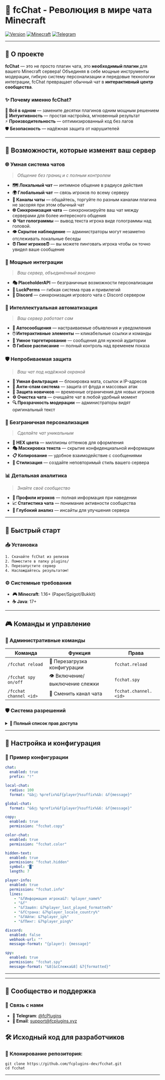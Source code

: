 # 💬 fcChat - Революция в мире чата Minecraft

[![Version](https://img.shields.io/badge/version-v1.9-brightgreen.svg?style=for-the-badge)](https://github.com/yourusername/fcchat/releases)
[![Minecraft](https://img.shields.io/badge/minecraft-1.16+-orange.svg?style=for-the-badge)](https://minecraft.net)
[![Telegram](https://img.shields.io/badge/telegram-join-7289da.svg?style=for-the-badge)](https://t.me/fcplugins_minecraft)

---

## 🚀 О проекте

**fcChat** — это не просто плагин чата, это **необходимый плагин** для вашего Minecraft сервера! Объединяя в себе мощные инструменты модерации, гибкую систему персонализации и передовые технологии интеграции, fcChat превращает обычный чат в **интерактивный центр сообщества**.

### ✨ Почему именно fcChat?

🎯 **Всё в одном** — замените десятки плагинов одним мощным решением  
🔮 **Интуитивность** — простая настройка, мгновенный результат  
⚡ **Производительность** — оптимизированный код без лагов  
🛡️ **Безопасность** — надёжная защита от нарушителей  

---

## 🌟 Возможности, которые изменят ваш сервер

### 🌐 **Умная система чатов**
> *Общение без границ и с полным контролем*

- **🗺️ Локальный чат** — интимное общение в радиусе действия
- **🌍 Глобальный чат** — связь игроков по всему серверу
- **💬 Каналы чаты** — общайтесь, торгуйте по разным каналам плагина не засоряя при этом обычный чат
- **🌐 Синхронизация чата** — синхронизируйте ваш чат между серверами для более интересного общения
- **⚙️ Чат голограммы** — вывод текста игрока виде голограммы над головой.
- **👁️ Скрытое наблюдение** — администраторы могут незаметно отслеживать локальные беседы
- **⏰ Пинг игроков⏰** — вы можете пинговать игрока чтобы он точно увидел ваше сообщение

### 🔧 **Мощные интеграции**
> *Ваш сервер, объединённый воедино*

- **🎭 PlaceholderAPI** — безграничные возможности персонализации
- **🔐 LuckPerms** — гибкая система прав и привилегий
- **💜 Discord** — синхронизация игрового чата с Discord сервером

### 🤖 **Интеллектуальная автоматизация**
> *Ваш сервер работает сам*

- **📢 Автосообщения** — настраиваемые объявления и уведомления
- **🖱️ Интерактивные элементы** — кликабельные ссылки и команды
- **🎯 Умное таргетирование** — сообщения для нужной аудитории
- **⏰ Гибкое расписание** — полный контроль над временем показа

### 🛡️ **Непробиваемая защита**
> *Ваш чат под надёжной охраной*

- **🧠 Умная фильтрация** — блокировка мата, ссылок и IP-адресов
- **🚫 Анти-спам система** — защита от флуда и массовых атак
- **👶 Защита новичков** — временные ограничения для новых игроков
- **⚙️ Очистка чата** — очищайте чат в любой удобный момент
- **🔍 Прозрачность модерации** — администраторы видят оригинальный текст

### 🎨 **Безграничная персонализация**
> *Сделайте чат уникальным*

- **🌈 HEX цвета** — миллионы оттенков для оформления
- **🎭 Маскировка текста** — скрытие конфиденциальной информации
- **📋 Копирование** — удобное взаимодействие с сообщениями
- **💎 Стилизация** — создайте неповторимый стиль вашего сервера

### 📊 **Детальная аналитика**
> *Знайте своё сообщество*

- **👤 Профили игроков** — полная информация при наведении
- **📈 Статистика чата** — понимание активности сообщества
- **🔬 Глубокий анализ** — инсайты для улучшения сервера

---

## 🚀 Быстрый старт

### 📥 Установка
```bash
1. Скачайте fcChat из релизов
2. Поместите в папку plugins/
3. Перезапустите сервер
4. Наслаждайтесь результатом!
```

### ⚙️ Системные требования
- **🎮 Minecraft**: 1.16+ (Paper/Spigot/Bukkit)
- **☕ Java**: 17+

---

## 🎮 Команды и управление

### 🔧 Административные команды

| Команда | Функция | Права |
|---------|---------|-------|
| `/fcchat reload` | 🔄 Перезагрузка конфигурации | `fcchat.reload` |
| `/fcchat spy on/off` | 👁️ Включение/выключение слежки | `fcchat.spy` |
| `/fcchat channel <id>` | 💬 Сменить канал чата | `fcchat.channel.<id>` |

### 🛡️ Система разрешений

<details>
<summary><b>🔑 Полный список прав доступа</b></summary>

| Право | Описание | Уровень |
|-------|----------|---------|
| `fcchat.use` | 🎮 Основные функции плагина | **Игрок** |
| `fcchat.reload` | 🔄 Перезагрузка конфигурации | **OP** |
| `fcchat.spy` | 👁️ Слежка за приватными сообщениями | **OP** |
| `fcchat.hidder` | 🎭 Маскировка текста | **OP** |
| `fcchat.color` | 🌈 Использование HEX цветов | **OP** |
| `fcchat.read` | 🔍 Просмотр заблокированных сообщений | **OP** |
| `fcchat.info` | 📊 Информация об игроках | **OP** |
| `fcchat.channel.<id>` | 💬 Позволяет использовать канал чата | **OP** |
| `fcchat.admin` | 👑 Полные права администратора | **OP** |

</details>

---

## 🎨 Настройка и конфигурация

### 📝 Пример конфигурации

```yaml
chat:
  enabled: true
  prefix: "!"

local-chat:
  radius: 100
  format: "&bⓁ %prefix%&f{player}%suffix%&b: &f{message}"

global-chat:
  format: "&6Ⓖ %prefix%&f{player}%suffix%&6: &f{message}"

copy:
  enabled: true
  permission: "fcchat.copy"

color-chat:
  enabled: true
  permission: "fcchat.color"

hidden-text:
  enabled: true
  permission: "fcchat.hidden"
  symbol: "█"
  length: 7

player-info:
  enabled: true
  permission: "fcchat.info"
  lines:
    - "&fИнформация игрока&7: %player_name%"
    - "&f"
    - "&fЗашёл: &7%player_last_played_formatted%"
    - "&fСтрана: &7%player_locale_country%"
    - "&fАйпи: &7%player_ip%"
    - "&fПинг: &7%player_ping%"

discord:
  enabled: false
  webhook-url: ""
  message-format: "{player}: {message}"

spy:
  enabled: true
  permission: "fcchat.spy"
  message-format: "&8[&cСлежка&8] &7{formatted}"
```

---

</div>

---

## 🤝 Сообщество и поддержка

### 💬 **Связь с нами**
- **📱 Telegram**: [@fcPlugins](https://t.me/fcplugins_minecraft)
- **📧 Email**: support@fcplugins.xyz

## 🛠️ Исходный код для разработчиков

### 📝 **Клонирование репозитория:**
```
git clone https://github.com/fcplugins-dev/fcchat.git
cd fcchat
```

---

</div>
